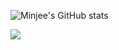 ![Minjee's GitHub stats](https://github-readme-stats.vercel.app/api?username=freemjstudio&show_icons=true&theme=radical)

<a target="_blank"><img src="https://img.shields.io/badge/Linux-FCC624?style=flat-square&logo=appveyor&logo=![linux](https://user-images.githubusercontent.com/41604678/213852423-5eecb938-7df1-4af3-ae98-5130cb124ccc.svg)
&logoColor=000000"/></a>

